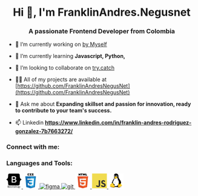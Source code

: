 <h1 align="center">Hi 👋, I'm FranklinAndres.Negusnet</h1>
<h3 align="center">A passionate Frontend Developer from Colombia</h3>

- 🔭 I’m currently working on [by Myself](https://github.com/Trycatch-tv/team-14-frontend)

- 🌱 I’m currently learning **Javascript, Python,**

- 👯 I’m looking to collaborate on [try.catch](https://github.com/Trycatch-tv/team-14-frontend)

- 👨‍💻 All of my projects are available at [https://github.com/FranklinAndresNegusNet](https://github.com/FranklinAndresNegusNet)

- 💬 Ask me about **Expanding skillset and passion for innovation, ready to contribute to your team's success.**

- 📫 Linkedin **https://www.linkedin.com/in/franklin-andres-rodriguez-gonzalez-7b7663272/**

<h3 align="left">Connect with me:</h3>
<p align="left">
</p>

<h3 align="left">Languages and Tools:</h3>
<p align="left"> <a href="https://getbootstrap.com" target="_blank" rel="noreferrer"> <img src="https://raw.githubusercontent.com/devicons/devicon/master/icons/bootstrap/bootstrap-plain-wordmark.svg" alt="bootstrap" width="40" height="40"/> </a> <a href="https://www.w3schools.com/css/" target="_blank" rel="noreferrer"> <img src="https://raw.githubusercontent.com/devicons/devicon/master/icons/css3/css3-original-wordmark.svg" alt="css3" width="40" height="40"/> </a> <a href="https://www.figma.com/" target="_blank" rel="noreferrer"> <img src="https://www.vectorlogo.zone/logos/figma/figma-icon.svg" alt="figma" width="40" height="40"/> </a> <a href="https://git-scm.com/" target="_blank" rel="noreferrer"> <img src="https://www.vectorlogo.zone/logos/git-scm/git-scm-icon.svg" alt="git" width="40" height="40"/> </a> <a href="https://www.w3.org/html/" target="_blank" rel="noreferrer"> <img src="https://raw.githubusercontent.com/devicons/devicon/master/icons/html5/html5-original-wordmark.svg" alt="html5" width="40" height="40"/> </a> <a href="https://developer.mozilla.org/en-US/docs/Web/JavaScript" target="_blank" rel="noreferrer"> <img src="https://raw.githubusercontent.com/devicons/devicon/master/icons/javascript/javascript-original.svg" alt="javascript" width="40" height="40"/> </a> <a href="https://www.linux.org/" target="_blank" rel="noreferrer"> <img src="https://raw.githubusercontent.com/devicons/devicon/master/icons/linux/linux-original.svg" alt="linux" width="40" height="40"/> </a> </p>

